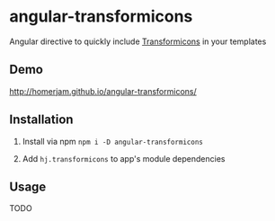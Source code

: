 # angular-transformicons

Angular directive to quickly include [Transformicons](http://www.transformicons.com/) in your templates


## Demo

http://homerjam.github.io/angular-transformicons/


## Installation

1. Install via npm `npm i -D angular-transformicons`

2. Add `hj.transformicons` to app's module dependencies


## Usage

TODO
